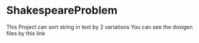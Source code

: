 # ShakespeareProblem
This Project can sort string in text by 2 variations
You can see the doxigen files by this link 
